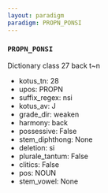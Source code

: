 ```yaml
---
layout: paradigm
paradigm: PROPN_PONSI
---
```

### ` PROPN_PONSI `

Dictionary class 27 back t~n
* kotus_tn: 28
* upos: PROPN
* suffix_regex: nsi
* kotus_av: J
* grade_dir: weaken
* harmony: back
* possessive: False
* stem_diphthong: None
* deletion: si
* plurale_tantum: False
* clitics: False
* pos: NOUN
* stem_vowel: None
